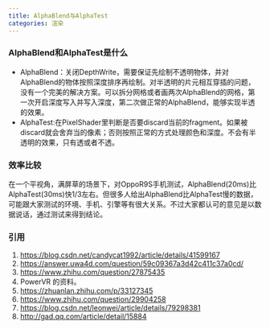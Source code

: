 ```yaml
---
title: AlphaBlend与AlphaTest
categories: 渲染
---
```

### AlphaBlend和AlphaTest是什么
- AlphaBlend：关闭DepthWrite，需要保证先绘制不透明物体，并对AlphaBlend的物体按照深度排序再绘制。对半透明的片元相互穿插的问题，没有一个完美的解决方案。可以拆分网格或者画两次AlphaBlend的网格，第一次开启深度写入并写入深度，第二次做正常的AlphaBlend，能够实现半透的效果。
- AlphaTest:在PixelShader里判断是否要discard当前的fragment。如果被discard就会舍弃当的像素；否则按照正常的方式处理颜色和深度。不会有半透明的效果，只有透或者不透。

### 效率比较
在一个平视角，满屏草的场景下，对OppoR9S手机测试，AlphaBlend(20ms)比AlphaTest(30ms)快1/3左右。但很多人给出AlphaBlend比AlphaTest慢的数据，可能跟大家测试的环境、手机、引擎等有很大关系。不过大家都认可的意见是以数据说话，通过测试来得到结论。

### 引用
1. https://blog.csdn.net/candycat1992/article/details/41599167
2. https://answer.uwa4d.com/question/59c09367a3d42c411c37a0cd/
3. https://www.zhihu.com/question/27875435
4. PowerVR 的资料。
5. https://zhuanlan.zhihu.com/p/33127345
6. https://www.zhihu.com/question/29904258
7. https://blog.csdn.net/leonwei/article/details/79298381
8. http://gad.qq.com/article/detail/15884
